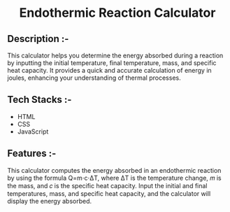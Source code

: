 # <p align="center">Endothermic Reaction Calculator</p>

## Description :-

This calculator helps you determine the energy absorbed during a reaction by inputting the initial temperature, final temperature, mass, and specific heat capacity. It provides a quick and accurate calculation of energy in joules, enhancing your understanding of thermal processes.

## Tech Stacks :-

- HTML
- CSS
- JavaScript

## Features :-

This calculator computes the energy absorbed in an endothermic reaction by using the formula Q=m⋅c⋅ΔT, where ΔT is the temperature change, 𝑚 is the mass, and 𝑐 is the specific heat capacity. Input the initial and final temperatures, mass, and specific heat capacity, and the calculator will display the energy absorbed.


